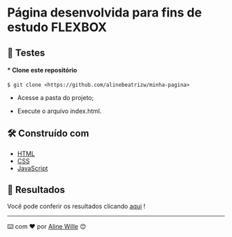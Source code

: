 # Página desenvolvida para fins de estudo FLEXBOX



## 🔧 Testes

#### * Clone este repositório
    $ git clone <https://github.com/alinebeatrizw/minha-pagina>

 * Acesse a pasta do projeto; 

 * Execute o arquivo index.html.


## 🛠️ Construído com

* [HTML](https://developer.mozilla.org/pt-BR/docs/Web/HTML) 
* [CSS](https://developer.mozilla.org/pt-BR/docs/Web/CSS) 
* [JavaScript](https://developer.mozilla.org/pt-BR/docs/Web/JavaScript) 

## 🚀 Resultados

Você pode conferir os resultados clicando  [aqui](https://alinebeatrizw.github.io/flexbox/) !

---
⌨️ com ❤️ por [Aline Wille](https://github.com/alinebeatrizw) 😊
